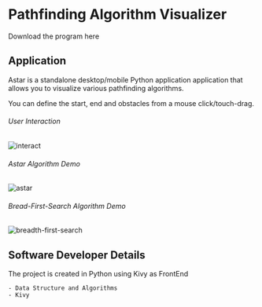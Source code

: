 # Pathfinding Algorithm Visualizer
Download the program here

## Application
Astar is a standalone desktop/mobile Python application application that allows you to visualize various pathfinding algorithms.

You can define the start, end and obstacles from a mouse click/touch-drag.
###### User Interaction
![interact](https://github.com/Sunnigen/astar/blob/master/progress/progress-04202022_3.gif)
###### Astar Algorithm Demo
![astar](https://github.com/Sunnigen/astar/blob/master/progress/progress-04202022_1.gif)
###### Bread-First-Search Algorithm Demo
![breadth-first-search](https://github.com/Sunnigen/astar/blob/master/progress/progress-04202022_2.gif)

## Software Developer Details
The project is created in Python using Kivy as FrontEnd

    - Data Structure and Algorithms
    - Kivy

